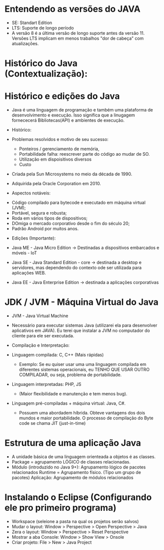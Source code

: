 # Entendendo as versões do JAVA
- SE: Standart Edition
- LTS: Suporte de longo período
- A versão 8 é a última versão de longo suporte antes da versão 11. Versões LTS implicam em menos trabalhos "dor de cabeça" com atualizações.

# Histórico do Java (Contextualização):

# Histórico e edições do Java
- Java é uma linguagem de programação e também uma plataforma de desenvolvimento e execução. Isso significa que a linugagem fornececerá Bibliotecas(API) e ambientes de execução.

* Histórico:
- Problemas resolvidos e motivo de seu sucesso:
    - Ponteiros / gerenciamento de memória,
    - Portabilidade falha: reescrever parte do código ao mudar de SO.
    - Utilização em dispoisitivos diversos
    - Custo

- Criada pela Sun Microsystems no meio da década de 1990.

- Adquirida pela Oracle Corporation em 2010.

* Aspectos notáveis:
- Código compilado para bytecode e executado em máquina virtual (JVM);
- Portável, segura e robusta;
- Roda em vários tipos de dispositivos;
- DOmiga o mercado corporativo desde o fim do século 20;
- Padrão Android por muitos anos.

* Edições (Importante):
- Java ME - Java Micro Edition -> Destinadas a dispositivos embarcados e móveis - IoT

- Java SE - Java Standard Edition - core -> destinada a desktop e servidores, mas dependendo do contexto ode ser utilizada para aplicações WEB.

- Java EE - Java Enterprise Edition -> destinada a aplicações corporativas



# JDK / JVM - Máquina Virtual do Java
* JVM - Java Virtual Machine
- Necessário para executar sistemas Java (utilizarei ela para desenvolver aplicativos em JAVA). Eu terei que instalar a JVM no computador do cliente para ele ser executada.

* Compilação e Interpretação:

- Linguagem compilada: C, C++ (Mais rápidas)
    - Exemplo: Se eu quiser usar uma uma linguagem compilada em diferentes sistemas operacionais, eu TENHO QUE USAR OUTRO COMPILADAR, ou seja, problema de portabilidade.

- Linguagem interpretadas: PHP, JS 
    - (Maior flexibilidade e manutenção e tem menos bug).

- Linguagem pré-compiladas + máquina virtual: Java, C#.
    - Possuem uma abordadem híbrida. Obteve vantagens dos dois mundos e maior portabilidade.
    O processo de compilação do Byte code se chama JIT (just-in-time)



# Estrutura de uma aplicação Java
- A unidade básica de uma linguagem orienteada a objetos é as classes.
- Package = agrupamento LÓGICO de classes relacionadas.
- Módulo (introduzido no Java 9+): Agrupamento lógico de pacotes relacionados Runtime = Agrupamento físico. (Tipo um grupo de pacotes)
Aplicação: Agrupamento de módulos relacionados

# Instalando o Eclipse (Configurando ele pro primeiro programa)
- Workspace (seleione a pasta na qual os projetos serão salvos)
- Mudar o layout: Window > Perspective > Open Perspective > Java
- Zera o layout: Window > Perspective > Reset Perspective
- Mostrar a aba Console: Window > Show View > Onsole
- Criar projeto: File > New > Java Project
